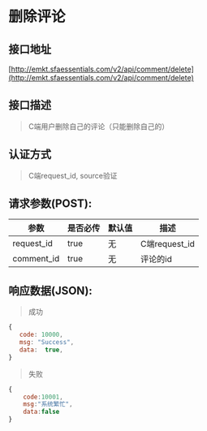# 删除评论

## 接口地址

[http://emkt.sfaessentials.com/v2/api/comment/delete](http://emkt.sfaessentials.com/v2/api/comment/delete)

## 接口描述

> C端用户删除自己的评论（只能删除自己的）

## 认证方式

> C端request_id, source验证

## 请求参数(POST):

| 参数 | 是否必传 | 默认值 |  描述 | 
| ---- | ----- | ----- | ----- | 
|request_id| true|无|C端request_id|
| comment_id | true | 无 | 评论的id | 


## 响应数据(JSON):
> 成功

```javascript
{
   code: 10000,
   msg: "Success",
   data:  true,
}
```
> 失败 

```javascript
{
    code:10001,
    msg:"系统繁忙",
    data:false
}
```
